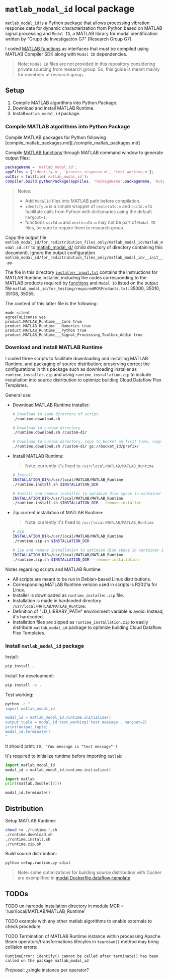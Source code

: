 # `matlab_modal_id` local package

`matlab_modal_id` is a Python package that allows processing vibration response data for dynamic characterization from Python based on MATLAB signal processing and `Modal ID`, a MATLAB library for modal identification written by "Grupo de Investigación G7" (Research Group G7).

I coded [MATLAB functions](./matlab_functions/) as interfaces that must be compiled using MATLAB Compiler SDK along with `Modal ID` dependencies.

> Note: `Modal ID` files are not provided in this repository considering private sourcing from research group. So, this guide is meant mainly for members of research group.

## Setup

1. Compile MATLAB algorithms into Python Package.
2. Download and install MATLAB Runtime.
3. Install `matlab_modal_id` package.

### Compile MATLAB algorithms into Python Package

Compile MATLAB packages for Python following [compile_matlab_packages.md][./compile_matlab_packages.md]

Compile [MATLAB functions](./matlab_functions/) through MATLAB command window to generate output files:
```matlab
packageName = 'matlab_modal_id';
appFiles = {'identify.m', 'process_response.m', 'test_working.m'};
outDir = fullfile('matlab_modal_id');
compiler.build.pythonPackage(appFiles, 'PackageName',packageName, 'OutputDir',outDir);
```

> Notes:
> - Add `ModalId` files into MATLAB path before compilation.
> - `identify.m` is a simple wrapper of `nexteraId.m` and `ssiId.m` to facilitate calls from Python with dictionaries using the default `nargout=1`.
> - functions `ssiId.m` and `nexteraId.m` may not be part of `Modal ID` files, be sure to require them to research group.

Copy the output file `matlab_modal_id/for_redistribution_files_only/matlab_modal_id/matlab_modal_id.ctf` to [matlab_modal_id/](./matlab_modal_id/) (child directory of directory containing this document). Ignore the output configuration `matlab_modal_id/for_redistribution_files_only/matlab_modal_id/__init__.py`.

The file in this directory [`installer_input.txt`](./installer_input.txt) contains the instructions for MATLAB Runtime installer, including the codes corresponding to the MATLAB products required by [functions](./matlab_functions/) and `Modal ID` listed on the output file `matlab_modal_id/for_testing/requiredMCRProducts.txt`: 35000, 35010, 35108, 35055.

The content of this latter file is the following:
```
mode silent
agreeToLicense yes
product.MATLAB_Runtime___Core true
product.MATLAB_Runtime___Numerics true
product.MATLAB_Runtime___Python true
product.MATLAB_Runtime___Signal_Processing_Toolbox_Addin true
```

### Download and install MATLAB Runtime

I coded three scripts to facilitate downloading and installing MATLAB Runtime, and packaging of source distribution; preserving correct the configurations in this package such as downloading installer as `runtime_installer.zip` and using `runtime_installation.zip` to include installation into source distribution to optimize building Cloud Dataflow Flex Templates.

General use:
- Download MATLAB Runtime installer:
    ```bash
    # Download to same directory of script
    ./runtime.download.sh

    # Download to custom directory
    ./runtime.download.sh /custom-dir

    # Download to custom directory, copy to bucket on first time, copy from bucket on later times (if found, otherwise, copy to bucket)
    ./runtime.download.sh /custom-dir gs://bucket_id/prefix/
    ```

- Install MATLAB Runtime:
    > Note: currently it's fixed to `/usr/local/MATLAB/MATLAB_Runtime`
    ```bash
    # Install
    INSTALLATION_DIR=/usr/local/MATLAB/MATLAB_Runtime
    ./runtime.install.sh $INSTALLATION_DIR

    # Install and remove installer to optimize disk space in container images
    INSTALLATION_DIR=/usr/local/MATLAB/MATLAB_Runtime
    ./runtime.install.sh $INSTALLATION_DIR --remove-installer
    ```
- Zip current installation of MATLAB Runtime:
    > Note: currently it's fixed to `/usr/local/MATLAB/MATLAB_Runtime`
    ```bash
    # Zip
    INSTALLATION_DIR=/usr/local/MATLAB/MATLAB_Runtime
    ./runtime.zip.sh $INSTALLATION_DIR

    # Zip and remove installation to optimize disk space in container images
    INSTALLATION_DIR=/usr/local/MATLAB/MATLAB_Runtime
    ./runtime.zip.sh $INSTALLATION_DIR --remove-installation
    ```

Notes regarding scripts and MATLAB Runtime:
- All scripts are meant to be run in Debian-based Linux distributions.
- Corresponding MATLAB Runtime version used in scripts is R2021a for Linux.
- Installer is downloaded as `runtime_installer.zip` file.
- Installation is made in hardcoded directory `/usr/local/MATLAB/MATLAB_Runtime`.
- Definition of "LD_LIBRARY_PATH" environment variable is avoid. Instead, it's hardcoded.
- Installation files are zipped as `runtime_installation.zip` to easily distribute `matlab_modal_id` package to optimize building Cloud Dataflow Flex Templates.

### Install `matlab_modal_id` package

Install:
```bash
pip install .
```

Install for development:
```bash
pip install -e .
```

Test working:
```bash
python -c "
import matlab_modal_id

modal_id = matlab_modal_id.runtime.initialize()
output_tuple = modal_id.test_working('test message', nargout=2)
print(output_tuple)
modal_id.terminate()
"
```
It should print: `(0, 'You message is "test message"')`

It's required to initialize runtime before importing `matlab`:
```python
import matlab_modal_id
modal_id = matlab_modal_id.runtime.initialize()

import matlab
print(matlab.double([5]))

modal_id.terminate()
```

## Distribution

Setup MATLAB Runtime:
```bash
chmod +x ./runtime.*.sh
./runtime.download.sh
./runtime.install.sh
./runtime.zip.sh
```

Build source distribution:
```bash
python setup.runtime.py sdist
```

> Note: some optimizations for building source distribution with Docker are exemplified in [modal Dockerfile.dataflow-template](/analytics/pipelines/modal/Dockerfile.dataflow-template)

## TODOs
TODO un-harcode installation directory in module
MCR = '/usr/local/MATLAB/MATLAB_Runtime'

TODO example with any other matlab algorithms to enable externals to check procedure

TODO
Termination of MATLAB Runtime instance within processing Apache Beam operators/transformations lifecyles in `teardown()` method may bring collision errors:
```
RuntimeError: identify() cannot be called after terminate() has been called on the package matlab_modal_id
```
Proposal: ¿single instance per operator?
